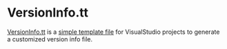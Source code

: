 # VersionInfo.tt
[VersionInfo.tt](VersionInfo.tt) is a [simple template file](VersionInfo.tt) for VisualStudio projects to generate a customized version info file.
